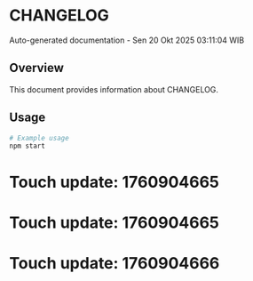 # CHANGELOG

Auto-generated documentation - Sen 20 Okt 2025 03:11:04 WIB

## Overview

This document provides information about CHANGELOG.

## Usage

```bash
# Example usage
npm start
```

# Touch update: 1760904665

# Touch update: 1760904665

# Touch update: 1760904666
